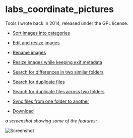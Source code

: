 # labs\_coordinate\_pictures

Tools I wrote back in 2014, released under the GPL license. 

* [Sort images into categories](https://moltenjs.com/page/labs_coordinate_pictures/doc/sorting_images.html)  

* [Edit and resize images](https://moltenjs.com/page/labs_coordinate_pictures/doc/modifying_images.html)  

* [Rename images](https://moltenjs.com/page/labs_coordinate_pictures/doc/renaming_images.html)  

* [Resize images while keeping exif metadata](https://moltenjs.com/page/labs_coordinate_pictures/doc/keeping_metadata.html)  

* [Search for differences in two similar folders](https://moltenjs.com/page/labs_coordinate_pictures/doc/search_differences.html)  

* [Search for duplicate files](https://moltenjs.com/page/labs_coordinate_pictures/doc/search_duplicates.html)  

* [Search for duplicate files across two folders](https://moltenjs.com/page/labs_coordinate_pictures/doc/search_duplicates_two.html)  

* [Sync files from one folder to another](https://moltenjs.com/page/labs_coordinate_pictures/doc/syncing_files.html)  

* [Download](https://moltenjs.com/page/labs_coordinate_pictures/doc/download_and_setup.html)  

<i>a screenshot showing some of the features:</i>

![Screenshot](https://moltenjs.com/page/labs_coordinate_pictures/doc/modifying_images_menu.png)

